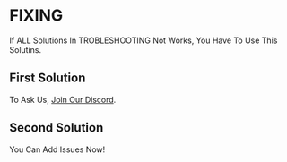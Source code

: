 # FIXING
If ALL Solutions In TROBLESHOOTING Not Works, You Have To Use This Solutins.

## First Solution
To Ask Us, [Join Our Discord](https://discord.gg/quaKY62tuZ).

## Second Solution
You Can Add Issues Now!
